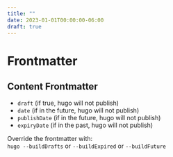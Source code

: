 ```yaml
---
title: ""
date: 2023-01-01T00:00:00-06:00
draft: true
---
```


<style>
    r { color: red }
    o { color: orange }
    g { color: green }
</style>

# Frontmatter
## Content Frontmatter
- `draft` (if true, hugo will not publish)
- `date` (if in the future, hugo will not publish)
- `publishDate` (if in the future, hugo will not publish)
- `expiryDate` (if in the past, hugo will not publish)

Override the frontmatter with:  
`hugo --buildDrafts` or `--buildExpired` or `--buildFuture`